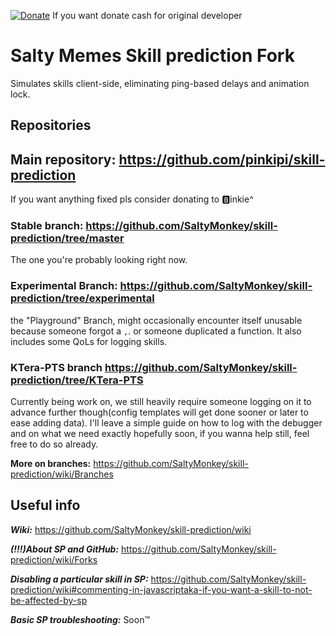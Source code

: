 [![Donate](https://img.shields.io/badge/Donate-PayPal-ff69b4.svg)](https://www.paypal.com/cgi-bin/webscr?cmd=_donations&business=5MTKARBK2CNG8&lc=US&item_name=Pinkie%27s%20TERA%20Mods&currency_code=USD) If you want donate cash for original developer 
# **Salty Memes Skill prediction Fork**
Simulates skills client-side, eliminating ping-based delays and animation lock.


## Repositories

## **Main repository:** https://github.com/pinkipi/skill-prediction

If you want anything fixed pls consider donating to :b:inkie^


### **Stable branch:** https://github.com/SaltyMonkey/skill-prediction/tree/master

The one you're probably looking right now.


### **Experimental Branch:** https://github.com/SaltyMonkey/skill-prediction/tree/experimental

the "Playground" Branch, might occasionally encounter itself unusable because someone forgot a `,`. or someone duplicated a function.
It also includes some QoLs for logging skills.


### **KTera-PTS branch** https://github.com/SaltyMonkey/skill-prediction/tree/KTera-PTS

Currently being work on, we still heavily require someone logging on it to advance further though(config templates will get done sooner or later to ease adding data). I'll leave a simple guide on how to log with the debugger and on what we need exactly hopefully soon, if you wanna help still, feel free to do so already.


**More on branches:** https://github.com/SaltyMonkey/skill-prediction/wiki/Branches


## Useful info

***Wiki:*** https://github.com/SaltyMonkey/skill-prediction/wiki

***(!!!)About SP and GitHub:*** https://github.com/SaltyMonkey/skill-prediction/wiki/Forks

***Disabling a particular skill in SP:*** https://github.com/SaltyMonkey/skill-prediction/wiki#commenting-in-javascriptaka-if-you-want-a-skill-to-not-be-affected-by-sp

***Basic SP troubleshooting:*** Soon™